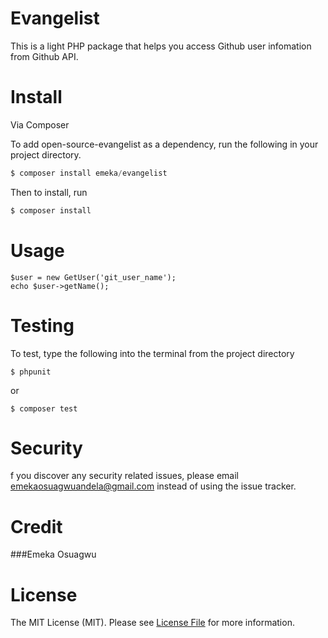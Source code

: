 # Evangelist
This is a light PHP package that helps you access Github user infomation from Github API.

# Install
Via Composer

To add open-source-evangelist as a dependency, run the following in your project directory.

```php
$ composer install emeka/evangelist
```
Then to install, run

```php
$ composer install 
```

# Usage

```
$user = new GetUser('git_user_name');
echo $user->getName();
```
# Testing
To test, type the following into the terminal from the project directory

```
$ phpunit
```
or
```
$ composer test
```
# Security
f you discover any security related issues, please email <a href = "emekaosuagwuandela@gmail.com">emekaosuagwuandela@gmail.com</a> instead of using the issue tracker.

# Credit
###Emeka Osuagwu
# License
The MIT License (MIT). Please see <a href = "LICENSE.md">License File</a> for more information.
